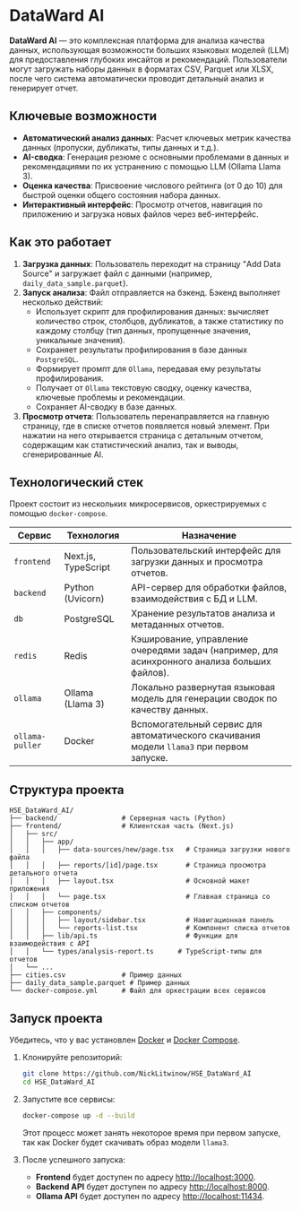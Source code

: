 # DataWard AI

**DataWard AI** — это комплексная платформа для анализа качества данных, использующая возможности больших языковых моделей (LLM) для предоставления глубоких инсайтов и рекомендаций. Пользователи могут загружать наборы данных в форматах CSV, Parquet или XLSX, после чего система автоматически проводит детальный анализ и генерирует отчет.

## Ключевые возможности

-   **Автоматический анализ данных**: Расчет ключевых метрик качества данных (пропуски, дубликаты, типы данных и т.д.).
-   **AI-сводка**: Генерация резюме с основными проблемами в данных и рекомендациями по их устранению с помощью LLM (Ollama Llama 3).
-   **Оценка качества**: Присвоение числового рейтинга (от 0 до 10) для быстрой оценки общего состояния набора данных.
-   **Интерактивный интерфейс**: Просмотр отчетов, навигация по приложению и загрузка новых файлов через веб-интерфейс.

## Как это работает

1.  **Загрузка данных**: Пользователь переходит на страницу "Add Data Source" и загружает файл с данными (например, `daily_data_sample.parquet`).
2.  **Запуск анализа**: Файл отправляется на бэкенд. Бэкенд выполняет несколько действий:
    -   Использует скрипт для профилирования данных: вычисляет количество строк, столбцов, дубликатов, а также статистику по каждому столбцу (тип данных, пропущенные значения, уникальные значения).
    -   Сохраняет результаты профилирования в базе данных `PostgreSQL`.
    -   Формирует промпт для `Ollama`, передавая ему результаты профилирования.
    -   Получает от `Ollama` текстовую сводку, оценку качества, ключевые проблемы и рекомендации.
    -   Сохраняет AI-сводку в базе данных.
3.  **Просмотр отчета**: Пользователь перенаправляется на главную страницу, где в списке отчетов появляется новый элемент. При нажатии на него открывается страница с детальным отчетом, содержащим как статистический анализ, так и выводы, сгенерированные AI.

## Технологический стек

Проект состоит из нескольких микросервисов, оркестрируемых с помощью `docker-compose`.

| Сервис        | Технология             | Назначение                                                                                                 |
|---------------|------------------------|------------------------------------------------------------------------------------------------------------|
| `frontend`    | Next.js, TypeScript    | Пользовательский интерфейс для загрузки данных и просмотра отчетов.                                        |
| `backend`     | Python (Uvicorn)       | API-сервер для обработки файлов, взаимодействия с БД и LLM.                                                |
| `db`          | PostgreSQL             | Хранение результатов анализа и метаданных отчетов.                                                         |
| `redis`       | Redis                  | Кэширование, управление очередями задач (например, для асинхронного анализа больших файлов).               |
| `ollama`      | Ollama (Llama 3)       | Локально развернутая языковая модель для генерации сводок по качеству данных.                              |
| `ollama-puller`| Docker                 | Вспомогательный сервис для автоматического скачивания модели `llama3` при первом запуске.                 |


## Структура проекта

```
HSE_DataWard_AI/
├── backend/                # Серверная часть (Python)
├── frontend/               # Клиентская часть (Next.js)
│   ├── src/
│   │   ├── app/
│   │   │   ├── data-sources/new/page.tsx   # Страница загрузки нового файла
│   │   │   ├── reports/[id]/page.tsx       # Страница просмотра детального отчета
│   │   │   ├── layout.tsx                  # Основной макет приложения
│   │   │   └── page.tsx                    # Главная страница со списком отчетов
│   │   ├── components/
│   │   │   ├── layout/sidebar.tsx          # Навигационная панель
│   │   │   └── reports-list.tsx            # Компонент списка отчетов
│   │   ├── lib/api.ts                      # Функции для взаимодействия с API
│   │   └── types/analysis-report.ts      # TypeScript-типы для отчетов
│   └── ...
├── cities.csv              # Пример данных
├── daily_data_sample.parquet # Пример данных
└── docker-compose.yml      # Файл для оркестрации всех сервисов
```

## Запуск проекта

Убедитесь, что у вас установлен [Docker](https://www.docker.com/get-started) и [Docker Compose](https://docs.docker.com/compose/install/).

1.  Клонируйте репозиторий:
    ```bash
    git clone https://github.com/NickLitwinow/HSE_DataWard_AI
    cd HSE_DataWard_AI
    ```

2.  Запустите все сервисы:
    ```bash
    docker-compose up -d --build
    ```
    Этот процесс может занять некоторое время при первом запуске, так как Docker будет скачивать образ модели `llama3`.

3.  После успешного запуска:
    -   **Frontend** будет доступен по адресу [http://localhost:3000](http://localhost:3000).
    -   **Backend API** будет доступен по адресу [http://localhost:8000](http://localhost:8000).
    -   **Ollama API** будет доступен по адресу [http://localhost:11434](http://localhost:11434).
